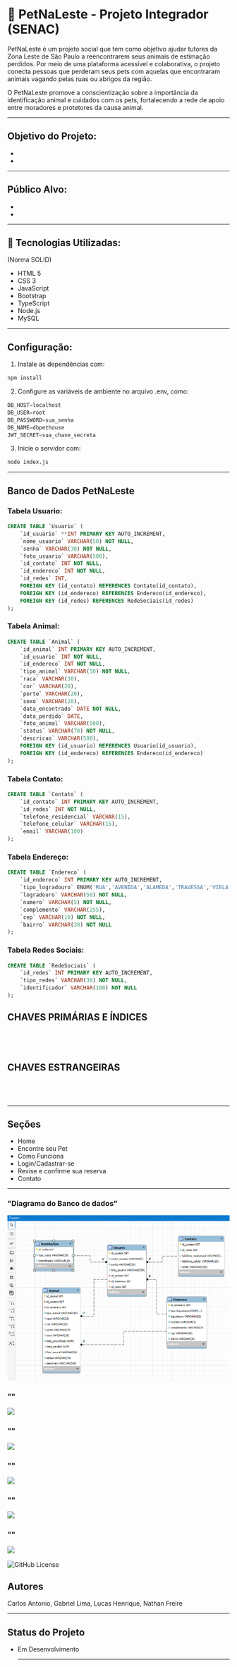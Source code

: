 # 🐶 PetNaLeste - Projeto Integrador (SENAC)
PetNaLeste é um projeto social que tem como objetivo ajudar tutores da Zona Leste de São Paulo a reencontrarem seus animais de estimação perdidos. Por meio de uma plataforma acessível e colaborativa, o projeto conecta pessoas que perderam seus pets com aquelas que encontraram animais vagando pelas ruas ou abrigos da região.

O PetNaLeste promove a conscientização sobre a importância da identificação animal e cuidados com os pets, fortalecendo a rede de apoio entre moradores e protetores da causa animal.

---

## Objetivo do Projeto:

-
-

---

## Público Alvo:

-
-

---

## 🚀 Tecnologias Utilizadas:
(Norma SOLID)
- HTML 5
- CSS 3
- JavaScript
- Bootstrap
- TypeScript
- Node.js
- MySQL

---

## Configuração:

1. Instale as dependências com:

```bash 
npm install
```

2. Configure as variáveis de ambiente no arquivo .env, como:

```sql
DB_HOST=localhost
DB_USER=root
DB_PASSWORD=sua_senha
DB_NAME=dbpethouse
JWT_SECRET=sua_chave_secreta
```

3. Inicie o servidor com:

```bash 
node index.js
```

---

## Banco de Dados PetNaLeste

### Tabela Usuario:

```sql
CREATE TABLE `Usuario` (
    `id_usuario` **INT PRIMARY KEY AUTO_INCREMENT,
    `nome_usuario` VARCHAR(50) NOT NULL,
    `senha` VARCHAR(30) NOT NULL,
    `foto_usuario` VARCHAR(500),
    `id_contato` INT NOT NULL,
    `id_endereco` INT NOT NULL,
    `id_redes` INT,
    FOREIGN KEY (id_contato) REFERENCES Contato(id_contato),
    FOREIGN KEY (id_endereco) REFERENCES Endereco(id_endereco),
    FOREIGN KEY (id_redes) REFERENCES RedeSociais(id_redes)
);
```

### Tabela Animal:

```sql
CREATE TABLE `Animal` (
    `id_animal` INT PRIMARY KEY AUTO_INCREMENT,
    `id_usuario` INT NOT NULL,
    `id_endereco` INT NOT NULL,
    `tipo_animal` VARCHAR(50) NOT NULL,
    `raca` VARCHAR(30),
    `cor` VARCHAR(20),
    `porte` VARCHAR(20),
    `sexo` VARCHAR(20),
    `data_encontrado` DATE NOT NULL,
    `data_perdido` DATE,
    `foto_animal` VARCHAR(500),
    `status` VARCHAR(70) NOT NULL,
    `descricao` VARCHAR(500),
    FOREIGN KEY (id_usuario) REFERENCES Usuario(id_usuario),
    FOREIGN KEY (id_endereco) REFERENCES Endereco(id_endereco)
);
```

### Tabela Contato:

```sql
CREATE TABLE `Contato` (
    `id_contato` INT PRIMARY KEY AUTO_INCREMENT,
    `id_redes` INT NOT NULL,
    `telefone_residencial` VARCHAR(15),
    `telefone_celular` VARCHAR(15),
    `email` VARCHAR(100)
);
```

### Tabela Endereço:

```sql
CREATE TABLE `Endereco` (
    `id_endereco` INT PRIMARY KEY AUTO_INCREMENT,
    `tipo_logradouro` ENUM('RUA','AVENIDA','ALAMEDA','TRAVESSA','VIELA','ESTRADA','RODOVIA') NOT NULL,
    `logradouro` VARCHAR(50) NOT NULL,
    `numero` VARCHAR(5) NOT NULL,
    `complemento` VARCHAR(255),
    `cep` VARCHAR(10) NOT NULL,
    `bairro` VARCHAR(30) NOT NULL
);
```

### Tabela Redes Sociais:

```sql 
CREATE TABLE `RedeSociais` (
    `id_redes` INT PRIMARY KEY AUTO_INCREMENT,
    `tipo_redes` VARCHAR(30) NOT NULL,
    `identificador` VARCHAR(100) NOT NULL
);
```

## CHAVES PRIMÁRIAS E ÍNDICES

```bash
```

```bash
```

```bash
```

```bash
```

## CHAVES ESTRANGEIRAS

```bash
```

```bash
```

```bash
```

```bash
```

---

## Seções 

- Home
- Encontre seu Pet
- Como Funciona
- Login/Cadastrar-se
- Revise e confirme sua reserva
- Contato

---

### "Diagrama do Banco de dados"
![](Front-and/img/Diagrama-Banco.png)
### ""
![](src/public/img/.png)
### ""
![](src/public/img/.png)
### ""
![](src/public/img/.png)
### ""
![](src/public/img/.png)
### ""
![](src/public/img/.png)

![GitHub License](https://img.shields.io/github/license/nathanfreire/PetNaLeste)

## Autores
Carlos Antonio,
Gabriel Lima,
Lucas Henrique,
Nathan Freire

---

## Status do Projeto

- Em Desenvolvimento

  ---

